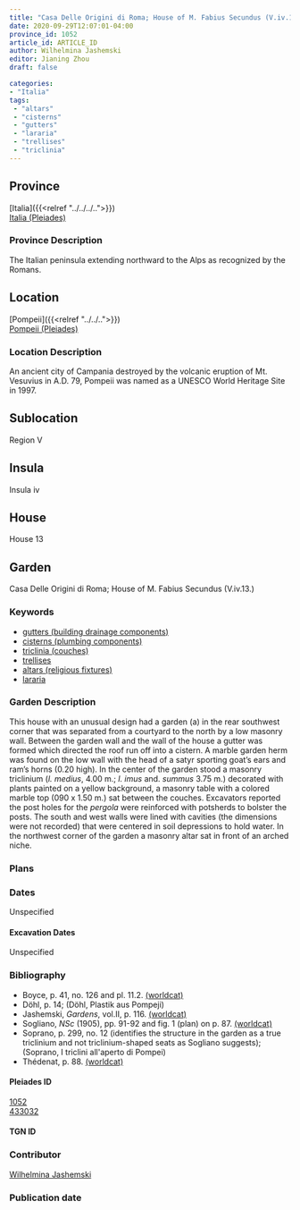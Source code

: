 ```yaml
---
title: "Casa Delle Origini di Roma; House of M. Fabius Secundus (V.iv.13.)"
date: 2020-09-29T12:07:01-04:00
province_id: 1052
article_id: ARTICLE_ID
author: Wilhelmina Jashemski
editor: Jianing Zhou
draft: false

categories:
- "Italia"
tags:
 - "altars"
 - "cisterns"
 - "gutters"
 - "lararia"
 - "trellises"
 - "triclinia"
---
```


## Province
[Italia]({{<relref "../../../..">}}) \
[Italia (Pleiades)](https://pleiades.stoa.org/places/1052)

### Province Description
<!-- DESCRIPTION -->
The Italian peninsula extending northward to the Alps as recognized by the Romans.


## Location
[Pompeii]({{<relref "../../..">}}) \
[Pompeii (Pleiades)](https://pleiades.stoa.org/places/433032)

<!--### Location Description-->
### Location Description
An ancient city of Campania destroyed by the volcanic eruption of Mt. Vesuvius in A.D. 79, Pompeii was named as a UNESCO World Heritage Site in 1997.

<!-- LEAVE THIS BLANK FOR NOW -->

## Sublocation
Region V


## Insula
Insula iv


## House
House 13

## Garden
Casa Delle Origini di Roma; House of M. Fabius Secundus (V.iv.13.)

### Keywords
- [gutters (building drainage components)](http://vocab.getty.edu/page/aat/300052565)
- [cisterns (plumbing components)](http://vocab.getty.edu/page/aat/300052558)
- [triclinia (couches)](http://vocab.getty.edu/page/aat/300142552)
- [trellises](http://vocab.getty.edu/page/aat/300006785)
- [altars (religious fixtures)](http://vocab.getty.edu/page/aat/300003725)
- [lararia](http://vocab.getty.edu/page/aat/300400600)  


### Garden Description
This house with an unusual design had a garden (a) in the rear southwest corner that was separated from a courtyard to the north by a low masonry wall. Between the garden wall and the wall of the house a gutter was formed which directed the roof run off into a cistern. A marble garden herm was found on the low wall with the head of a satyr sporting goat’s ears and ram’s horns (0.20 high). In the center of the garden stood a masonry triclinium (*l. medius*, 4.00 m.; *l. imus* and. *summus* 3.75 m.) decorated with plants painted on a yellow background, a masonry table with a colored marble top (090 x 1.50 m.) sat between the couches. Excavators reported the post holes for the *pergola* were reinforced with potsherds to bolster the posts. The south and west walls were lined with cavities (the dimensions were not recorded) that were centered in soil depressions to hold water. In the northwest corner of the garden a masonry altar sat in front of an arched niche.

### Plans

<!--{{< figure src="../images/Euro_GaAq_Montreal_Villa de Séviac.png" alt="Topographic plan of the Villa de Séviac, a grand villa with a main structure around a vast peristyle, with exterior façade galleries and baths adjacent to a second courtyard to the south." title="Fig. 1: Topographic Plan of the Villa de Séviac, drawing by M. -P. R., based on the the 1/25000e map of the IGN." >}}
-->

<!--### Images-->


### Dates
Unspecified

#### Excavation Dates
Unspecified

### Bibliography
* Boyce, p. 41, no. 126 and pl. 11.2. [(worldcat)](http://www.worldcat.org/oclc/491367250)
* Döhl, p. 14; (Döhl, Plastik aus Pompeji)
* Jashemski, *Gardens*, vol.II, p. 116. [(worldcat)](http://www.worldcat.org/oclc/1029851777)
* Sogliano, *NSc* (1905), pp. 91-92 and fig. 1 (plan) on p. 87. [(worldcat)](http://www.worldcat.org/oclc/1091982220)
* Soprano, p. 299, no. 12 (identifies the structure in the garden as a true triclinium and not triclinium-shaped seats as Sogliano suggests); (Soprano, I triclini all'aperto di Pompei)
* Thédenat, p. 88. [(worldcat)](http://www.worldcat.org/oclc/37336723)

<!--#### Periodo ID-->

<!-- [PERIODO_ID](https://pleiades.stoa.org/places/PLEIADES_ID) -->

#### Pleiades ID
[1052](https://pleiades.stoa.org/places/1052) \
[433032](https://pleiades.stoa.org/places/433032)

#### TGN ID


### Contributor
[Wilhelmina Jashemski](https://lib.guides.umd.edu/c.php?g=326514&p=2193250)

### Publication date


<!--### Related articles-->

<!-- Links to other related articles. Leave blank for now -->
